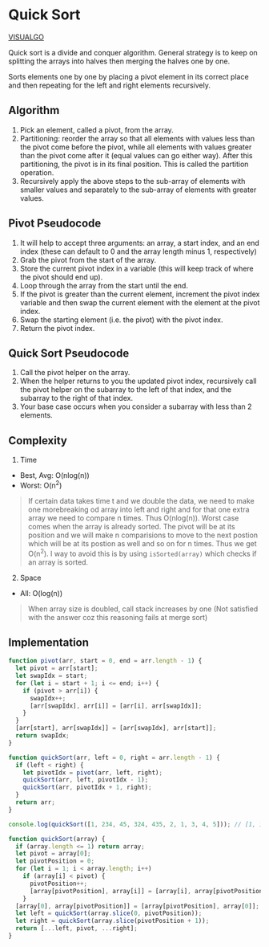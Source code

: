 # Quick Sort

[VISUALGO](https://visualgo.net/en/sorting)

Quick sort is a divide and conquer algorithm. General strategy is to keep on splitting the arrays into halves then merging the halves one by one.

Sorts elements one by one by placing a pivot element in its correct place and then repeating for the left and right elements recursively.

## Algorithm

1. Pick an element, called a pivot, from the array.
2. Partitioning: reorder the array so that all elements with values less than the pivot come before the pivot, while all elements with values greater than the pivot come after it (equal values can go either way). After this partitioning, the pivot is in its final position. This is called the partition operation.
3. Recursively apply the above steps to the sub-array of elements with smaller values and separately to the sub-array of elements with greater values.

## Pivot Pseudocode

1. It will help to accept three arguments: an array, a start index, and an end index (these can default to 0 and the array length minus 1, respectively)
2. Grab the pivot from the start of the array.
3. Store the current pivot index in a variable (this will keep track of where the pivot should end up).
4. Loop through the array from the start until the end.
5. If the pivot is greater than the current element, increment the pivot index variable and then swap the current element with the element at the pivot index.
6. Swap the starting element (i.e. the pivot) with the pivot index.
7. Return the pivot index.

## Quick Sort Pseudocode

1. Call the pivot helper on the array.
2. When the helper returns to you the updated pivot index, recursively call the pivot helper on the subarray to the left of that index, and the subarray to the right of that index.
3. Your base case occurs when you consider a subarray with less than 2 elements.

## Complexity

1. Time

- Best, Avg: O(nlog(n))
- Worst: O(n<sup>2</sup>)

> If certain data takes time t and we double the data, we need to make one morebreaking od array into left and right and for that one extra array we need to compare n times. Thus O(nlog(n)). Worst case comes when the array is already sorted. The pivot will be at its position and we will make n comparisions to move to the next postion which will be at its postion as well and so on for n times. Thus we get O(n<sup>2</sup>). I way to avoid this is by using `isSorted(array)` which checks if an array is sorted.

2. Space

- All: O(log(n))

> When array size is doubled, call stack increases by one (Not satisfied with the answer coz this reasoning fails at merge sort)

## Implementation

```js
function pivot(arr, start = 0, end = arr.length - 1) {
  let pivot = arr[start];
  let swapIdx = start;
  for (let i = start + 1; i <= end; i++) {
    if (pivot > arr[i]) {
      swapIdx++;
      [arr[swapIdx], arr[i]] = [arr[i], arr[swapIdx]];
    }
  }
  [arr[start], arr[swapIdx]] = [arr[swapIdx], arr[start]];
  return swapIdx;
}

function quickSort(arr, left = 0, right = arr.length - 1) {
  if (left < right) {
    let pivotIdx = pivot(arr, left, right);
    quickSort(arr, left, pivotIdx - 1);
    quickSort(arr, pivotIdx + 1, right);
  }
  return arr;
}

console.log(quickSort([1, 234, 45, 324, 435, 2, 1, 3, 4, 5])); // [1, 1, 3, 4, 5,
```

```javascript
function quickSort(array) {
  if (array.length <= 1) return array;
  let pivot = array[0];
  let pivotPosition = 0;
  for (let i = 1; i < array.length; i++)
    if (array[i] < pivot) {
      pivotPosition++;
      [array[pivotPosition], array[i]] = [array[i], array[pivotPosition]];
    }
  [array[0], array[pivotPosition]] = [array[pivotPosition], array[0]];
  let left = quickSort(array.slice(0, pivotPosition));
  let right = quickSort(array.slice(pivotPosition + 1));
  return [...left, pivot, ...right];
}
```

